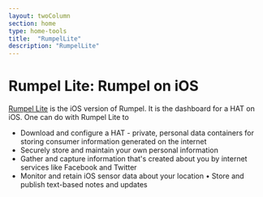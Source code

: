 ```yaml
---
layout: twoColumn
section: home
type: home-tools
title:  "RumpelLite"
description: "RumpelLite"
---
```


# Rumpel Lite: Rumpel on iOS

[Rumpel Lite](https://github.com/Hub-of-all-Things/RumpelLite) is the iOS version of Rumpel. It is the dashboard for a HAT on iOS. One can do with Rumpel Lite to
* Download and configure a HAT - private, personal data containers for storing consumer information generated on the internet  
* Securely store and maintain your own personal information
* Gather and capture information that's created about you by internet services like Facebook and Twitter
* Monitor and retain iOS sensor data about your location • Store and publish text-based notes and updates
